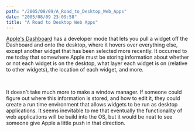 ```yaml
---
path: "/2005/08/09/A_Road_to_Desktop_Web_Apps" 
date: "2005/08/09 23:09:58" 
title: "A Road to Desktop Web Apps" 
---
```

<p><a href="http://developer.apple.com/technotes/tn2005/tn2139.html#TNTAG13">Apple's Dashboard</a> has a developer mode that lets you pull a widget off the Dashboard and onto the desktop, where it hovers over everything else, except another widget that has been selected more recently. It occurred to me today that somewhere Apple must be storing information about whether or not each widget is on the desktop, what layer each widget is on (relative to other widgets), the location of each widget, and more.</p><br><p>It doesn't take much more to make a window manager. If someone could figure out where this information is stored, and how to edit it, they could create a run time environment that allows widgets to be run as desktop applications. It seems inevitable to me that eventually the functionality of web applications will be build into the OS, but it would be neat to see someone give Apple a little push in that direction.</p>